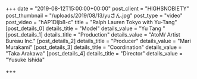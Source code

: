 +++
date = "2019-08-12T15:00:00+00:00"
post_client = "HIGHSNOBIETY"
post_thumbnail = "/uploads/2019/08/13/yuさん.jpg"
post_type = "video"
post_video = "hAP1Dljb8-c"
title = "Ralph Lauren Tokyo with Yu-Tang"
[post_details_0]
details_title = "Model"
details_value = "Yu Tang "
[post_details_1]
details_title = "Production"
details_value = "AtoM/ Artist Bureau Inc."
[post_details_2]
details_title = "Producer"
details_value = "Mari Murakami"
[post_details_3]
details_title = "Coordination"
details_value = "Taka Arakawa"
[post_details_4]
details_title = "Director"
details_value = "Yusuke Ishida"

+++
